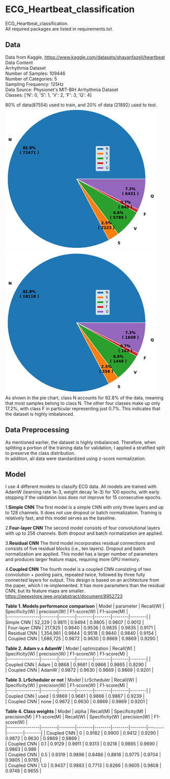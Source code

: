 # ECG_Heartbeat_classification
ECG_Heartbeat_classification.  
All required packages are listed in requirements.txt.  
## Data
Data from Kaggle, https://www.kaggle.com/datasets/shayanfazeli/heartbeat  
Data Content  
Arrhythmia Dataset  
Number of Samples: 109446  
Number of Categories: 5  
Sampling Frequency: 125Hz  
Data Source: Physionet's MIT-BIH Arrhythmia Dataset  
Classes: ['N': 0, 'S': 1, 'V': 2, 'F': 3, 'Q': 4]  

80% of data(87554) used to train, and 20% of data (21892) used to test.  
![train_pie](train_pie.png)  
![test_pie](test_pie.png)  
As shown in the pie chart, class N accounts for 82.8% of the data, meaning that most samples belong to class N. The other four classes make up only 17.2%, with class F in particular representing just 0.7%. This indicates that the dataset is highly imbalanced.  
## Data Preprocessing
As mentioned earlier, the dataset is highly imbalanced. Therefore, when splitting a portion of the training data for validation, I applied a stratified split to preserve the class distribution.  
In addition, all data were standardized using z-score normalization.  
## Model 
I use 4 different models to classify ECG data. All models are trained with AdamW (learning rate 1e-3, weight decay 1e-3) for 100 epochs, with early stopping if the validation loss does not improve for 15 consecutive epochs.  
  
1.**Simple CNN**
The first model is a simple CNN with only three layers and up to 128 channels. It does not use dropout or batch normalization. Training is relatively fast, and this model serves as the baseline.

2.**Four-layer CNN**
The second model consists of four convolutional layers with up to 256 channels. Both dropout and batch normalization are applied.

3.**Residual CNN**
The third model incorporates residual connections and consists of five residual blocks (i.e., ten layers). Dropout and batch normalization are applied. This model has a larger number of parameters and produces larger feature maps, requiring more GPU memory.

4.**Coupled CNN**
The fourth model is a coupled CNN consisting of two convolution + pooling pairs, repeated twice, followed by three fully connected layers for output. This design is based on an architecture from the paper, which I re-implemented. It has more parameters than the residual CNN, but its feature maps are smaller.  
https://ieeexplore.ieee.org/abstract/document/8952723  
  
**Table 1. Models performance comparison**
| Model | parameter | Recall(W)  | Specificity(W) | precision(W) | F1-score(W) | F1-score(M) |  
|----------------|--------|--------|--------|--------|--------|--------|
| Simple CNN | 52,229 | 0.9811 | 0.9494 | 0.9805 | 0.9807 | 0.9012 |  
| Four-layer CNN | 217,925 | 0.9840 | 0.9536 | 0.9835 | 0.9835 | 0.9171 |  
| Residual CNN | 1,354,981 | 0.9844 | 0.9518 | 0.9840 | 0.9840 | 0.9154 |  
| Coupled CNN | 1,686,725 | 0.9872 | 0.9630 | 0.9869 | 0.9869  | 0.9290 |  

**Table 2. Adam v.s AdamW**
| Model | optimization | Recall(W)  | Specificity(W) | precision(W) | F1-score(W) | F1-score(M) |  
|----------------|--------|--------|--------|--------|--------|--------|
| Coupled CNN | Adam | 0.9868 | 0.9661 | 0.9866 | 0.9865 | 0.9290 |  
| Coupled CNN | AdamW | 0.9872 | 0.9630 | 0.9869 | 0.9869 | 0.9201 |  

**Table 3. LrScheduler or not**
| Model | LrScheduler | Recall(W)  | Specificity(W) | precision(W) | F1-score(W) | F1-score(M) |  
|----------------|--------|--------|--------|--------|--------|--------|
| Coupled CNN | used | 0.9869 | 0.9681 | 0.9866 | 0.9867 | 0.9239 |  
| Coupled CNN | none | 0.9872 | 0.9630 | 0.9869 | 0.9869 | 0.9201 |  

**Table 4. Class weights**
| Model | alpha | Recall(M)  | Specificity(M) | precision(M) | F1-score(M) |  Recall(W)  | Specificity(W) | precision(W) | F1-score(W) |  
|----------------|--------|--------|--------|--------|--------|--------|--------|--------|--------|
| Coupled CNN | 0 | 0.9182 | 0.9900 | 0.9412 | 0.9290 | 0.9872 | 0.9630 | 0.9869 | 0.9869 |  
| Coupled CNN | 0.1 | 0.9129 | 0.9911 | 0.9313 | 0.9218 | 0.9865 | 0.9690 | 0.9863 | 0.986 |  
| Coupled CNN | 0.5 | 0.9319 | 0.9896 | 0.8486 | 0.8816 | 0.9775 | 0.9704 | 0.9805 | 0.9785 |  
| Coupled CNN | 1.0 | 0.9437 | 0.9883 | 0.7713 | 0.8266 |  0.9605 | 0.9808 | 0.9749 | 0.9655 |  
